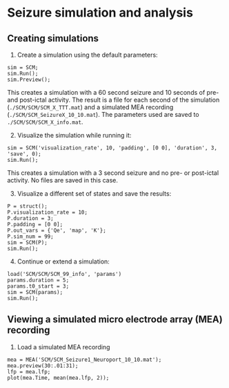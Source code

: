 # Seizure simulation and analysis


## Creating simulations

1. Create a simulation using the default parameters:
```
sim = SCM; 
sim.Run();
sim.Preview();
```
This creates a simulation with a 60 second seizure and 10 seconds of pre- and post-ictal activity. The result is a file for each second of the simulation (`./SCM/SCM/SCM_X_TTT.mat`) and a simulated MEA recording (`./SCM/SCM_SeizureX_10_10.mat`). The parameters used are saved to `./SCM/SCM/SCM_X_info.mat`. 

2. Visualize the simulation while running it:
```
sim = SCM('visualization_rate', 10, 'padding', [0 0], 'duration', 3, 'save', 0);
sim.Run();
```
This creates a simulation with a 3 second seizure and no pre- or post-ictal activity. No files are saved in this case.

3. Visualize a different set of states and save the results:
```
P = struct();
P.visualization_rate = 10;
P.duration = 3;
P.padding = [0 0];
P.out_vars = {'Qe', 'map', 'K'};
P.sim_num = 99;
sim = SCM(P);
sim.Run();
```

4. Continue or extend a simulation:
```
load('SCM/SCM/SCM_99_info', 'params')
params.duration = 5;
params.t0_start = 3;
sim = SCM(params);
sim.Run();
```

## Viewing a simulated micro electrode array (MEA) recording

1. Load a simulated MEA recording
```
mea = MEA('SCM/SCM_Seizure1_Neuroport_10_10.mat');
mea.preview(30:.01:31);
lfp = mea.lfp;
plot(mea.Time, mean(mea.lfp, 2));

```



